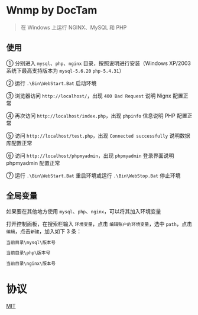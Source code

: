 # Wnmp by DocTam

> 在 Windows 上运行 NGINX、MySQL 和 PHP

## 使用

① 分别进入 `mysql`、`php`、`nginx` 目录，按照说明进行安装（Windows XP/2003 系统下最高支持版本为 `mysql-5.6.20` `php-5.4.31`）

② 运行 `.\Bin\WebStart.Bat` 启动环境

③ 浏览器访问 `http://localhost/`，出现 `400 Bad Request` 说明 Nignx 配置正常

④ 再次访问 `http://localhost/index.php`，出现 `phpinfo` 信息说明 PHP 配置正常

⑤ 访问 `http://localhost/test.php`，出现 `Connected successfully` 说明数据库配置正常

⑥ 访问 `http://localhost/phpmyadmin`，出现 `phpmyadmin` 登录界面说明 phpmyadmin 配置正常

⑦ 运行 `.\Bin\WebStart.Bat` 重启环境或运行 `.\Bin\WebStop.Bat` 停止环境


## 全局变量

如果要在其他地方使用 `mysql`、`php`、`nginx`，可以将其加入环境变量

打开控制面板，在搜索栏输入 `环境变量`，点击 `编辑账户的环境变量`，选中 `path`，点击`编辑`，点击`新建`，加入如下 3 条：

```txt
当前目录\mysql\版本号

当前目录\php\版本号

当前目录\nginx\版本号
```

# 协议

[MIT](https://github.com/DocTam/Wnmp/blob/master/LICENSE)
